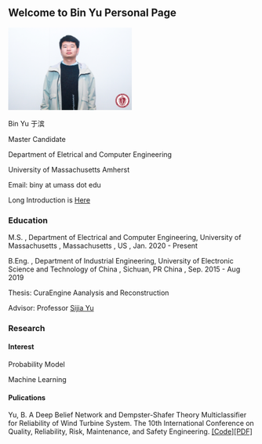 ## Welcome to Bin Yu Personal Page


<img src="Image.jpg" width="50%" height="50%">

Bin Yu 于滨

Master Candidate

Department of Eletrical and Computer Engineering

University of Massachusetts Amherst

Email: biny at umass dot edu

Long Introduction is [Here](Resume_Bin-Yu_PDF.pdf)

### Education
M.S. , Department of Electrical and Computer Engineering, University of Massachusetts , Massachusetts , US , Jan. 2020 - Present

B.Eng. , Department of Industrial Engineering, University of Electronic Science and Technology of China ,  Sichuan, PR China , Sep. 2015 - Aug 2019

Thesis: CuraEngine Aanalysis and Reconstruction 

Advisor: Professor [Sijia Yu](https://www.smee.uestc.edu.cn/info/1177/8369.htm)

### Research
#### Interest
Probability Model 

Machine Learning
#### Pulications
Yu, B. A Deep Belief Network and Dempster-Shafer Theory Multiclassifier for Reliability of Wind Turbine System. The 10th International Conference on Quality, Reliability, Risk, Maintenance, and Safety Engineering. [[Code]](https://github.com/kyuBin422/DBN-DS-Multiclassifier)[[PDF]](https://drive.google.com/file/d/11ZKaIRoNQ6FFBc5W5U5qzgpTDDsowxj2/view)
